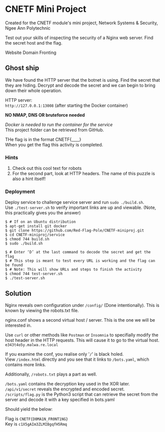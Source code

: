 # CNETF Mini Project
Created for the CNETF module's mini project, Network Systems & Security, Ngee Ann Polytechnic  
 
Test out your skills of inspecting the security of a Nginx web server. Find the secret host and the flag.  
  
Website Domain Fronting  
  

## Ghost ship

We have found the HTTP server that the botnet is using. Find the secret 
that they are hiding. Decrypt and decode the secret and we can begin to bring down their whole operation.  
  
HTTP server:  
```http://127.0.0.1:13008```  (after starting the Docker container)
  
**NO NMAP, DNS OR bruteforce needed**  
   
*Docker is needed to run the container for the service*  
This project folder can be retrieved from GitHub.  
  
THe flag is in the format CNETF{____}    
When you get the flag this activity is completed.  
  
### Hints  
1. Check out this cool text for robots  
2. For the second part, look at HTTP headers. The name of this puzzle is also a hint itself!  
  
### Deployment

Deploy service to challenge service server and run ```sudo ./build.sh```.  
Use ```./test-server.sh``` to verify important links are up and viewable. (Note, this practically gives you the answer)  
  
```
$ # If on an Ubuntu distribution
$ apt-get install git docker
$ git clone https://github.com/Red-Flag-Pole/CNETF-miniproj.git
$ cd CNETF-miniproj/service
$ chmod 744 build.sh
$ sudo ./build.sh

$ # Enter ‘D’ at the last command to decode the secret and get the flag
$ # This step is meant to test every URL is working and the flag can be found
$ # Note: This will show URLs and steps to finish the activity
$ chmod 744 test-server.sh
$ ./test-server.sh
```   

## Solution
  
Nginx reveals own configuration under `/config/` (Done intentionally). This is known by viewing the robots.txt file.  
  
nginx.conf shows a second virtual host / server. This is the one we will be interested in.   
  
Use `curl` or other methods like `Postman` or `Insomnia` to specifially modify the host header in
the HTTP requests. This will cause it to go to the virtual host.  
`e343t4o5y.malwa.re.local`    
  
If you examine the conf, you realise only '`/`' is black holed.  
View `/index.html` directly and you see that it links to `/bots.yaml`, which contains more links.  
  
Additionally, `/robots.txt` plays a part as well.  
  
`/bots.yaml` contains the decryption key used in the XOR later.  
`/api/v1/secret` reveals the encrypted and encoded secret.  
`/scripts/flag.py` is the Python3 script that can retrieve the secret from the server and decode it with a key specified in bots.yaml  
  

Should yield the below:

Flag is `CNETF{D0MA1N_FR0NT1NG}`   
Key is  `c1X5gAIm3ZLMIBgqfH5Rmq`  
